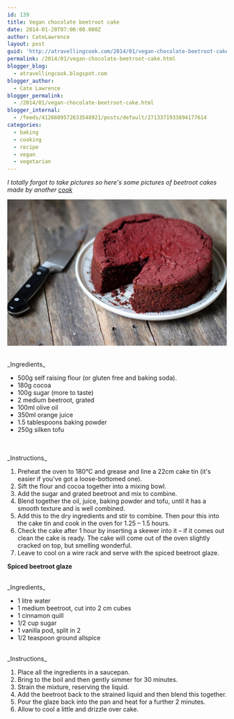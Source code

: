 ```yaml
---
id: 139
title: Vegan chocolate beetroot cake
date: 2014-01-20T07:06:00.000Z
author: CateLawrence
layout: post
guid: 'http://atravellingcook.com/2014/01/vegan-chocolate-beetroot-cake.html'
permalink: /2014/01/vegan-chocolate-beetroot-cake.html
blogger_blog:
  - atravellingcook.blogspot.com
blogger_author:
  - Cate Lawrence
blogger_permalink:
  - /2014/01/vegan-chocolate-beetroot-cake.html
blogger_internal:
  - /feeds/4126609572633548921/posts/default/2713371933894177614
categories:
  - baking
  - cooking
  - recipe
  - vegan
  - vegetarian
---
```


_I totally forgot to take pictures so here's some pictures of beetroot cakes made by another [cook](http://faroutbrusselsprout.blogspot.co.uk/2011/05/chocolate-beetroot-cake.html)_<br>

![](../images/atc-migrate/2014/01/110602_cfth_beetrootchoc_-2.jpg)

<br>
_Ingredients_

-   500g self raising flour (or gluten free and baking soda).
-   180g cocoa
-   100g sugar (more to taste)
-   2 medium beetroot, grated
-   100ml olive oil
-   350ml orange juice
-   1.5 tablespoons baking powder
-   250g silken tofu

<br>
<br>
_Instructions_

<br>

1.  Preheat the oven to 180°C and grease and line a 22cm cake tin (it's easier if you've got a loose-bottomed one).
2.  Sift the flour and cocoa together into a mixing bowl.
3.  Add the sugar and grated beetroot and mix to combine.
4.  Blend together the oil, juice, baking powder and tofu, until it has a smooth texture and is well combined.
5.  Add this to the dry ingredients and stir to combine. Then pour this into the cake tin and cook in the oven for 1.25 – 1.5 hours.
6.  Check the cake after 1 hour by inserting a skewer into it – if it comes out clean the cake is ready. The cake will come out of the oven slightly cracked on top, but smelling wonderful.
7.  Leave to cool on a wire rack and serve with the spiced beetroot glaze.

**Spiced beetroot glaze**

<br>
_Ingredients_

-   1 litre water
-   1 medium beetroot, cut into 2 cm cubes
-   1 cinnamon quill
-   1/2 cup sugar
-   1 vanilla pod, split in 2
-   1/2 teaspoon ground allspice

<br>
_Instructions_

<br>

1.  Place all the ingredients in a saucepan.
2.  Bring to the boil and then gently simmer for 30 minutes.
3.  Strain the mixture, reserving the liquid.
4.  Add the beetroot back to the strained liquid and then blend this together.
5.  Pour the glaze back into the pan and heat for a further 2 minutes.
6.  Allow to cool a little and drizzle over cake.
